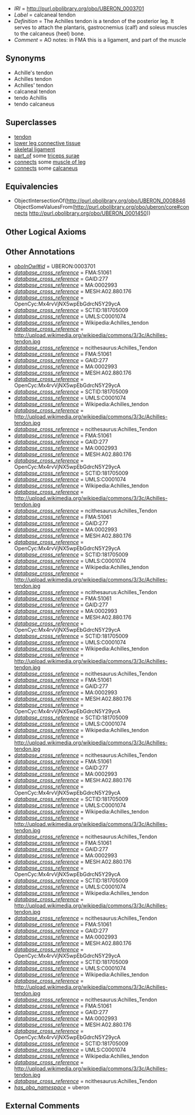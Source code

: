  * *IRI* = http://purl.obolibrary.org/obo/UBERON_0003701
 * *Label* = calcaneal tendon
 * *Definition* = The Achilles tendon is a tendon of the posterior leg. It serves to attach the plantaris, gastrocnemius (calf) and soleus muscles to the calcaneus (heel) bone.
 * *Comment* = AO notes: in FMA this is a ligament, and part of the muscle

## Synonyms

 * Achille's tendon
 * Achilles tendon
 * Achilles' tendon
 * calcaneal tendon
 * tendo Achillis
 * tendo calcaneus

## Superclasses

 * [tendon](../../UBERON/43/UBERON_0000043.md)
 * [lower leg connective tissue](../../UBERON/70/UBERON_0004270.md)
 * [skeletal ligament](../../UBERON/46/UBERON_0008846.md)
 * [part_of](../../BFO/50/BFO_0000050.md) some [triceps surae](../../UBERON/65/UBERON_0001665.md)
 * [connects](../../ts/core#connects.md) some [muscle of leg](../../UBERON/83/UBERON_0001383.md)
 * [connects](../../ts/core#connects.md) some [calcaneus](../../UBERON/50/UBERON_0001450.md)

## Equivalencies

 * ObjectIntersectionOf(<http://purl.obolibrary.org/obo/UBERON_0008846> ObjectSomeValuesFrom(<http://purl.obolibrary.org/obo/uberon/core#connects> <http://purl.obolibrary.org/obo/UBERON_0001450>))

## Other Logical Axioms


## Other Annotations

 * *[oboInOwl#id](../../id/oboInOwl#id.md)* = UBERON:0003701
 * *[database_cross_reference](../../ef/oboInOwl#hasDbXref.md)* = FMA:51061
 * *[database_cross_reference](../../ef/oboInOwl#hasDbXref.md)* = GAID:277
 * *[database_cross_reference](../../ef/oboInOwl#hasDbXref.md)* = MA:0002993
 * *[database_cross_reference](../../ef/oboInOwl#hasDbXref.md)* = MESH:A02.880.176
 * *[database_cross_reference](../../ef/oboInOwl#hasDbXref.md)* = OpenCyc:Mx4rvVjNX5wpEbGdrcN5Y29ycA
 * *[database_cross_reference](../../ef/oboInOwl#hasDbXref.md)* = SCTID:181705009
 * *[database_cross_reference](../../ef/oboInOwl#hasDbXref.md)* = UMLS:C0001074
 * *[database_cross_reference](../../ef/oboInOwl#hasDbXref.md)* = Wikipedia:Achilles_tendon
 * *[database_cross_reference](../../ef/oboInOwl#hasDbXref.md)* = http://upload.wikimedia.org/wikipedia/commons/3/3c/Achilles-tendon.jpg
 * *[database_cross_reference](../../ef/oboInOwl#hasDbXref.md)* = ncithesaurus:Achilles_Tendon
 * *[database_cross_reference](../../ef/oboInOwl#hasDbXref.md)* = FMA:51061
 * *[database_cross_reference](../../ef/oboInOwl#hasDbXref.md)* = GAID:277
 * *[database_cross_reference](../../ef/oboInOwl#hasDbXref.md)* = MA:0002993
 * *[database_cross_reference](../../ef/oboInOwl#hasDbXref.md)* = MESH:A02.880.176
 * *[database_cross_reference](../../ef/oboInOwl#hasDbXref.md)* = OpenCyc:Mx4rvVjNX5wpEbGdrcN5Y29ycA
 * *[database_cross_reference](../../ef/oboInOwl#hasDbXref.md)* = SCTID:181705009
 * *[database_cross_reference](../../ef/oboInOwl#hasDbXref.md)* = UMLS:C0001074
 * *[database_cross_reference](../../ef/oboInOwl#hasDbXref.md)* = Wikipedia:Achilles_tendon
 * *[database_cross_reference](../../ef/oboInOwl#hasDbXref.md)* = http://upload.wikimedia.org/wikipedia/commons/3/3c/Achilles-tendon.jpg
 * *[database_cross_reference](../../ef/oboInOwl#hasDbXref.md)* = ncithesaurus:Achilles_Tendon
 * *[database_cross_reference](../../ef/oboInOwl#hasDbXref.md)* = FMA:51061
 * *[database_cross_reference](../../ef/oboInOwl#hasDbXref.md)* = GAID:277
 * *[database_cross_reference](../../ef/oboInOwl#hasDbXref.md)* = MA:0002993
 * *[database_cross_reference](../../ef/oboInOwl#hasDbXref.md)* = MESH:A02.880.176
 * *[database_cross_reference](../../ef/oboInOwl#hasDbXref.md)* = OpenCyc:Mx4rvVjNX5wpEbGdrcN5Y29ycA
 * *[database_cross_reference](../../ef/oboInOwl#hasDbXref.md)* = SCTID:181705009
 * *[database_cross_reference](../../ef/oboInOwl#hasDbXref.md)* = UMLS:C0001074
 * *[database_cross_reference](../../ef/oboInOwl#hasDbXref.md)* = Wikipedia:Achilles_tendon
 * *[database_cross_reference](../../ef/oboInOwl#hasDbXref.md)* = http://upload.wikimedia.org/wikipedia/commons/3/3c/Achilles-tendon.jpg
 * *[database_cross_reference](../../ef/oboInOwl#hasDbXref.md)* = ncithesaurus:Achilles_Tendon
 * *[database_cross_reference](../../ef/oboInOwl#hasDbXref.md)* = FMA:51061
 * *[database_cross_reference](../../ef/oboInOwl#hasDbXref.md)* = GAID:277
 * *[database_cross_reference](../../ef/oboInOwl#hasDbXref.md)* = MA:0002993
 * *[database_cross_reference](../../ef/oboInOwl#hasDbXref.md)* = MESH:A02.880.176
 * *[database_cross_reference](../../ef/oboInOwl#hasDbXref.md)* = OpenCyc:Mx4rvVjNX5wpEbGdrcN5Y29ycA
 * *[database_cross_reference](../../ef/oboInOwl#hasDbXref.md)* = SCTID:181705009
 * *[database_cross_reference](../../ef/oboInOwl#hasDbXref.md)* = UMLS:C0001074
 * *[database_cross_reference](../../ef/oboInOwl#hasDbXref.md)* = Wikipedia:Achilles_tendon
 * *[database_cross_reference](../../ef/oboInOwl#hasDbXref.md)* = http://upload.wikimedia.org/wikipedia/commons/3/3c/Achilles-tendon.jpg
 * *[database_cross_reference](../../ef/oboInOwl#hasDbXref.md)* = ncithesaurus:Achilles_Tendon
 * *[database_cross_reference](../../ef/oboInOwl#hasDbXref.md)* = FMA:51061
 * *[database_cross_reference](../../ef/oboInOwl#hasDbXref.md)* = GAID:277
 * *[database_cross_reference](../../ef/oboInOwl#hasDbXref.md)* = MA:0002993
 * *[database_cross_reference](../../ef/oboInOwl#hasDbXref.md)* = MESH:A02.880.176
 * *[database_cross_reference](../../ef/oboInOwl#hasDbXref.md)* = OpenCyc:Mx4rvVjNX5wpEbGdrcN5Y29ycA
 * *[database_cross_reference](../../ef/oboInOwl#hasDbXref.md)* = SCTID:181705009
 * *[database_cross_reference](../../ef/oboInOwl#hasDbXref.md)* = UMLS:C0001074
 * *[database_cross_reference](../../ef/oboInOwl#hasDbXref.md)* = Wikipedia:Achilles_tendon
 * *[database_cross_reference](../../ef/oboInOwl#hasDbXref.md)* = http://upload.wikimedia.org/wikipedia/commons/3/3c/Achilles-tendon.jpg
 * *[database_cross_reference](../../ef/oboInOwl#hasDbXref.md)* = ncithesaurus:Achilles_Tendon
 * *[database_cross_reference](../../ef/oboInOwl#hasDbXref.md)* = FMA:51061
 * *[database_cross_reference](../../ef/oboInOwl#hasDbXref.md)* = GAID:277
 * *[database_cross_reference](../../ef/oboInOwl#hasDbXref.md)* = MA:0002993
 * *[database_cross_reference](../../ef/oboInOwl#hasDbXref.md)* = MESH:A02.880.176
 * *[database_cross_reference](../../ef/oboInOwl#hasDbXref.md)* = OpenCyc:Mx4rvVjNX5wpEbGdrcN5Y29ycA
 * *[database_cross_reference](../../ef/oboInOwl#hasDbXref.md)* = SCTID:181705009
 * *[database_cross_reference](../../ef/oboInOwl#hasDbXref.md)* = UMLS:C0001074
 * *[database_cross_reference](../../ef/oboInOwl#hasDbXref.md)* = Wikipedia:Achilles_tendon
 * *[database_cross_reference](../../ef/oboInOwl#hasDbXref.md)* = http://upload.wikimedia.org/wikipedia/commons/3/3c/Achilles-tendon.jpg
 * *[database_cross_reference](../../ef/oboInOwl#hasDbXref.md)* = ncithesaurus:Achilles_Tendon
 * *[database_cross_reference](../../ef/oboInOwl#hasDbXref.md)* = FMA:51061
 * *[database_cross_reference](../../ef/oboInOwl#hasDbXref.md)* = GAID:277
 * *[database_cross_reference](../../ef/oboInOwl#hasDbXref.md)* = MA:0002993
 * *[database_cross_reference](../../ef/oboInOwl#hasDbXref.md)* = MESH:A02.880.176
 * *[database_cross_reference](../../ef/oboInOwl#hasDbXref.md)* = OpenCyc:Mx4rvVjNX5wpEbGdrcN5Y29ycA
 * *[database_cross_reference](../../ef/oboInOwl#hasDbXref.md)* = SCTID:181705009
 * *[database_cross_reference](../../ef/oboInOwl#hasDbXref.md)* = UMLS:C0001074
 * *[database_cross_reference](../../ef/oboInOwl#hasDbXref.md)* = Wikipedia:Achilles_tendon
 * *[database_cross_reference](../../ef/oboInOwl#hasDbXref.md)* = http://upload.wikimedia.org/wikipedia/commons/3/3c/Achilles-tendon.jpg
 * *[database_cross_reference](../../ef/oboInOwl#hasDbXref.md)* = ncithesaurus:Achilles_Tendon
 * *[database_cross_reference](../../ef/oboInOwl#hasDbXref.md)* = FMA:51061
 * *[database_cross_reference](../../ef/oboInOwl#hasDbXref.md)* = GAID:277
 * *[database_cross_reference](../../ef/oboInOwl#hasDbXref.md)* = MA:0002993
 * *[database_cross_reference](../../ef/oboInOwl#hasDbXref.md)* = MESH:A02.880.176
 * *[database_cross_reference](../../ef/oboInOwl#hasDbXref.md)* = OpenCyc:Mx4rvVjNX5wpEbGdrcN5Y29ycA
 * *[database_cross_reference](../../ef/oboInOwl#hasDbXref.md)* = SCTID:181705009
 * *[database_cross_reference](../../ef/oboInOwl#hasDbXref.md)* = UMLS:C0001074
 * *[database_cross_reference](../../ef/oboInOwl#hasDbXref.md)* = Wikipedia:Achilles_tendon
 * *[database_cross_reference](../../ef/oboInOwl#hasDbXref.md)* = http://upload.wikimedia.org/wikipedia/commons/3/3c/Achilles-tendon.jpg
 * *[database_cross_reference](../../ef/oboInOwl#hasDbXref.md)* = ncithesaurus:Achilles_Tendon
 * *[database_cross_reference](../../ef/oboInOwl#hasDbXref.md)* = FMA:51061
 * *[database_cross_reference](../../ef/oboInOwl#hasDbXref.md)* = GAID:277
 * *[database_cross_reference](../../ef/oboInOwl#hasDbXref.md)* = MA:0002993
 * *[database_cross_reference](../../ef/oboInOwl#hasDbXref.md)* = MESH:A02.880.176
 * *[database_cross_reference](../../ef/oboInOwl#hasDbXref.md)* = OpenCyc:Mx4rvVjNX5wpEbGdrcN5Y29ycA
 * *[database_cross_reference](../../ef/oboInOwl#hasDbXref.md)* = SCTID:181705009
 * *[database_cross_reference](../../ef/oboInOwl#hasDbXref.md)* = UMLS:C0001074
 * *[database_cross_reference](../../ef/oboInOwl#hasDbXref.md)* = Wikipedia:Achilles_tendon
 * *[database_cross_reference](../../ef/oboInOwl#hasDbXref.md)* = http://upload.wikimedia.org/wikipedia/commons/3/3c/Achilles-tendon.jpg
 * *[database_cross_reference](../../ef/oboInOwl#hasDbXref.md)* = ncithesaurus:Achilles_Tendon
 * *[database_cross_reference](../../ef/oboInOwl#hasDbXref.md)* = FMA:51061
 * *[database_cross_reference](../../ef/oboInOwl#hasDbXref.md)* = GAID:277
 * *[database_cross_reference](../../ef/oboInOwl#hasDbXref.md)* = MA:0002993
 * *[database_cross_reference](../../ef/oboInOwl#hasDbXref.md)* = MESH:A02.880.176
 * *[database_cross_reference](../../ef/oboInOwl#hasDbXref.md)* = OpenCyc:Mx4rvVjNX5wpEbGdrcN5Y29ycA
 * *[database_cross_reference](../../ef/oboInOwl#hasDbXref.md)* = SCTID:181705009
 * *[database_cross_reference](../../ef/oboInOwl#hasDbXref.md)* = UMLS:C0001074
 * *[database_cross_reference](../../ef/oboInOwl#hasDbXref.md)* = Wikipedia:Achilles_tendon
 * *[database_cross_reference](../../ef/oboInOwl#hasDbXref.md)* = http://upload.wikimedia.org/wikipedia/commons/3/3c/Achilles-tendon.jpg
 * *[database_cross_reference](../../ef/oboInOwl#hasDbXref.md)* = ncithesaurus:Achilles_Tendon
 * *[has_obo_namespace](../../ce/oboInOwl#hasOBONamespace.md)* = uberon

## External Comments


